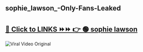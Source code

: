 
 ## sophie_lawson_-Only-Fans-Leaked

# <h2><a href="https://clipsfans.com/sophie_lawson_&ref=git">🔗 Click to LINKS ⏩⏩ 👉 🟢 sophie lawson  </a></h2>

<a href="https://clipsfans.com/sophie_lawson_&ref=git" rel="nofollow" data-target="animated-image.originalLink"><img src="https://i.ibb.co.com/xMMVF88/686577567.gif" alt="Viral Video Original" style="max-width: 100%; display: inline-block;" data-target="animated-image.originalImage"></a>
